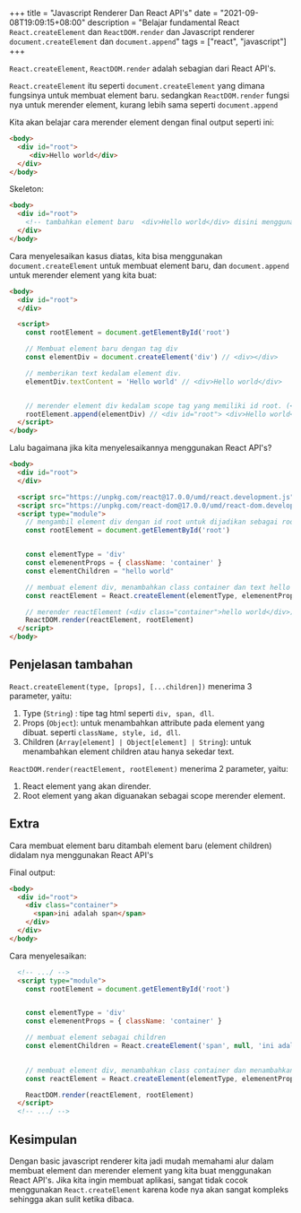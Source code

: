 +++
title = "Javascript Renderer Dan React API's"
date = "2021-09-08T19:09:15+08:00"
description = "Belajar fundamental React `React.createElement` dan `ReactDOM.render` dan Javascript renderer `document.createElement` dan `document.append`"
tags = ["react",  "javascript"]
+++

`React.createElement`, `ReactDOM.render` adalah sebagian dari React API's. 

`React.createElement` itu seperti `document.createElement` yang dimana fungsinya untuk membuat element baru. sedangkan `ReactDOM.render` fungsi nya untuk merender element, kurang lebih sama seperti `document.append`

Kita akan belajar cara merender element dengan final output seperti ini:

```html
<body>
  <div id="root"> 
     <div>Hello world</div>
  </div>
</body>
```

Skeleton:
```html
<body>
  <div id="root"> 
    <!-- tambahkan element baru  <div>Hello world</div> disini menggunakan javascript -->
  </div>
</body>
```

Cara menyelesaikan kasus diatas, kita bisa menggunakan `document.createElement` untuk membuat element baru, dan `document.append` untuk merender element yang kita buat:

```html
<body>
  <div id="root"> 
  </div>

  <script>
    const rootElement = document.getElementById('root')

    // Membuat element baru dengan tag div
    const elementDiv = document.createElement('div') // <div></div>

    // memberikan text kedalam element div. 
    elementDiv.textContent = 'Hello world' // <div>Hello world</div>


    // merender element div kedalam scope tag yang memiliki id root. (<div id="root">)
    rootElement.append(elementDiv) // <div id="root"> <div>Hello world</div> </div>
  </script>
</body>
```

Lalu bagaimana jika kita menyelesaikannya menggunakan React API's?

```html
<body>
  <div id="root">
  </div>

  <script src="https://unpkg.com/react@17.0.0/umd/react.development.js"></script>
  <script src="https://unpkg.com/react-dom@17.0.0/umd/react-dom.development.js"></script>
  <script type="module">
    // mengambil element div dengan id root untuk dijadikan sebagai root element / sebagai scope element baru.
    const rootElement = document.getElementById('root')


    const elementType = 'div'
    const elemenentProps = { className: 'container' } 
    const elementChildren = "hello world"

    // membuat element div, menambahkan class container dan text hello world.
    const reactElement = React.createElement(elementType, elemenentProps, elementChildren) // <div class="container">hello world</div>

    // merender reactElement (<div class="container">hello world</div>)
    ReactDOM.render(reactElement, rootElement)
  </script>
</body>
```

## Penjelasan tambahan

`React.createElement(type, [props], [...children])` menerima 3 parameter, yaitu:
1. Type (`String`) : tipe tag html seperti `div, span, dll`. 
2. Props (`Object`):  untuk menambahkan attribute pada element yang dibuat. seperti `className, style, id, dll`. 
3. Children (`Array[element] | Object[element] | String`): untuk menambahkan element children atau hanya sekedar text. 

`ReactDOM.render(reactElement, rootElement)` menerima 2 parameter, yaitu:
1. React element yang akan dirender.
2. Root element yang akan diguanakan sebagai scope merender element.

## Extra

Cara membuat element baru ditambah element baru (element children) didalam nya menggunakan React API's

Final output:

```html
<body>
  <div id="root">
    <div class="container">
      <span>ini adalah span</span>
    </div>
  </div>
</body>
```

Cara menyelesaikan:
```html
  <!-- .../ -->
  <script type="module">
    const rootElement = document.getElementById('root')


    const elementType = 'div'
    const elemenentProps = { className: 'container' } 

    // membuat element sebagai children
    const elementChildren = React.createElement('span', null, 'ini adalah span') // <span>ini adalah span</span>
 

    // membuat element div, menambahkan class container dan menambahkan children dalam bentuk element.
    const reactElement = React.createElement(elementType, elemenentProps, elementChildren) // <div class="container"><span>ini adalah span</span></div>

    ReactDOM.render(reactElement, rootElement)
  </script>
  <!-- .../ -->
```


## Kesimpulan
Dengan basic javascript renderer kita jadi mudah memahami alur dalam membuat element dan merender element yang kita buat menggunakan React API's. Jika kita ingin membuat aplikasi, sangat tidak cocok menggunakan `React.createElement` karena kode nya akan sangat kompleks sehingga akan sulit ketika dibaca.